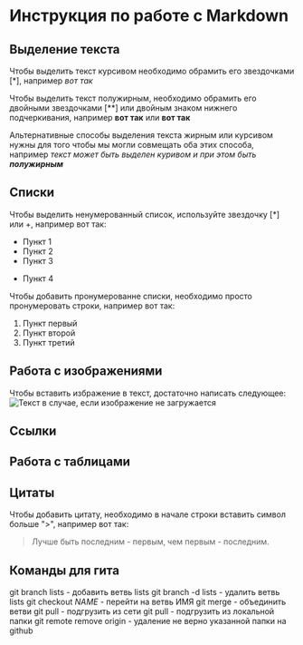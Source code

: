 # Инструкция по работе с Markdown

## Выделение текста

Чтобы выделить текст курсивом необходимо обрамить его звездочками [*], например *вот так*

Чтобы выделить текст полужирным, необходимо обрамить его двойными звездочками [**] или двойным знаком нижнего подчеркивания, например **вот так** или __вот так__

Альтернативные способы выделения текста жирным или курсивом нужны для того чтобы мы могли совмещать оба этих способа, например _текст может быть выделен куривом и при этом быть **полужирным**_
## Списки
Чтобы выделить ненумерованный список, используйте звездочку [*] или +, например вот так:
* Пункт 1
* Пункт 2
* Пункт 3
+ Пункт 4

Чтобы добавить пронумерованне списки, необходимо просто пронумеровать строки, например вот так:
1. Пункт первый
2. Пункт второй
3. Пункт третий
## Работа с изображениями
Чтобы вставить избражение в текст, достаточно написать следующее:
![Текст в случае, если изображение не загружается](ссылка)
## Ссылки

## Работа с таблицами

## Цитаты
Чтобы добавить цитату, необходимо в начале строки вставить символ больше ">", например вот так:
> Лучше быть последним - первым‚ чем первым - последним․

## Команды для гита
git branch lists - добавить ветвь lists
git branch -d lists - удалить ветвь lists
git checkout *NAME* - перейти на ветвь ИМЯ
git merge - объединить ветви
git pull - подгрузить из сети
git pull - подгрузить из локальной папки
git remote remove origin - удаление не верно указанной папки на github